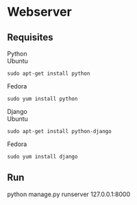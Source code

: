 Webserver
=========

Requisites
---------
Python  
Ubuntu  

    sudo apt-get install python  

Fedora  

    sudo yum install python  

Django  
Ubuntu  

    sudo apt-get install python-django  

Fedora  

    sudo yum install django  

Run
---

python manage.py runserver 127.0.0.1:8000
